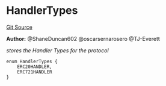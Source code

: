 # HandlerTypes
[Git Source](https://github.com/thrackle-io/tron/blob/9006c7893599df6faee125cfb638dc80c156ce12/src/client/token/HandlerTypeEnum.sol)

**Author:**
@ShaneDuncan602 @oscarsernarosero @TJ-Everett

*stores the Handler Types for the protocol*


```solidity
enum HandlerTypes {
    ERC20HANDLER,
    ERC721HANDLER
}
```

